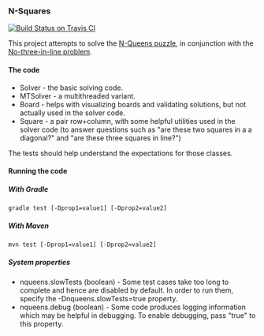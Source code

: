 ### N-Squares

[![Build Status on Travis CI](https://travis-ci.org/abstratt/sandbox.svg?branch=n-queens)](https://travis-ci.org/abstratt/sandbox)


This project attempts to solve the [N-Queens puzzle](https://en.wikipedia.org/wiki/Eight_queens_puzzle), in conjunction with the [No-three-in-line problem](https://en.wikipedia.org/wiki/No-three-in-line_problem).

#### The code

* Solver - the basic solving code.
* MTSolver - a multithreaded variant.
* Board - helps with visualizing boards and validating solutions, but not actually used in the solver code. 
* Square - a pair row+column, with some helpful utilities used in the solver code (to answer questions such as "are these two squares in a a diagonal?" and "are these three squares in line?")

The tests should help understand the expectations for those classes.

#### Running the code

##### With Gradle

```
gradle test [-Dprop1=value1] [-Dprop2=value2]
```

##### With Maven
```
mvn test [-Dprop1=value1] [-Dprop2=value2]
```


##### System properties

* nqueens.slowTests (boolean) - Some test cases take too long to complete and hence are disabled by default. In order to run them, specify the -Dnqueens.slowTests=true property.
* nqueens.debug (boolean) - Some code produces logging information which may be helpful in debugging. To enable debugging, pass "true" to this property. 

